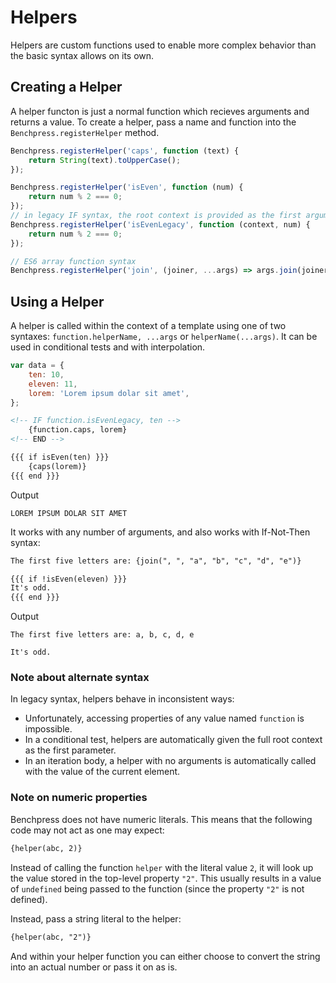 # Helpers

Helpers are custom functions used to enable more complex behavior than the basic syntax allows on its own.

## Creating a Helper
A helper functon is just a normal function which recieves arguments and returns a value. 
To create a helper, pass a name and function into the `Benchpress.registerHelper` method.

```js
Benchpress.registerHelper('caps', function (text) {
    return String(text).toUpperCase();
});

Benchpress.registerHelper('isEven', function (num) {
    return num % 2 === 0;
});
// in legacy IF syntax, the root context is provided as the first argument
Benchpress.registerHelper('isEvenLegacy', function (context, num) {
    return num % 2 === 0;
});

// ES6 array function syntax
Benchpress.registerHelper('join', (joiner, ...args) => args.join(joiner));
```

## Using a Helper
A helper is called within the context of a template using one of two syntaxes: `function.helperName, ...args` or `helperName(...args)`. 
It can be used in conditional tests and with interpolation. 

```js
var data = {
    ten: 10,
    eleven: 11,
    lorem: 'Lorem ipsum dolar sit amet',
};
```
```html
<!-- IF function.isEvenLegacy, ten -->
    {function.caps, lorem}
<!-- END -->

{{{ if isEven(ten) }}}
    {caps(lorem)}
{{{ end }}}
```

Output
```text
LOREM IPSUM DOLAR SIT AMET
```

It works with any number of arguments, and also works with If-Not-Then syntax:

```html
The first five letters are: {join(", ", "a", "b", "c", "d", "e")}

{{{ if !isEven(eleven) }}}
It's odd.
{{{ end }}}
```

Output
```
The first five letters are: a, b, c, d, e

It's odd.
```

### Note about alternate syntax
In legacy syntax, helpers behave in inconsistent ways:

- Unfortunately, accessing properties of any value named `function` is impossible.
- In a conditional test, helpers are automatically given the full root context as the first parameter.
- In an iteration body, a helper with no arguments is automatically called with the value of the current element.

### Note on numeric properties
Benchpress does not have numeric literals. This means that the following code may not act as one may expect:
```html
{helper(abc, 2)}
```
Instead of calling the function `helper` with the literal value `2`, it will look up the value stored in the top-level property `"2"`. This usually results in a value of `undefined` being passed to the function (since the property `"2"` is not defined).

Instead, pass a string literal to the helper:
```html
{helper(abc, "2")}
```
And within your helper function you can either choose to convert the string into an actual number or pass it on as is.
